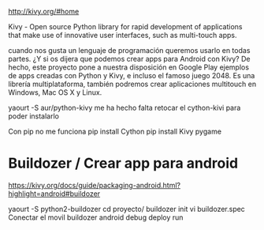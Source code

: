 http://kivy.org/#home

Kivy - Open source Python library for rapid development of applications
that make use of innovative user interfaces, such as multi-touch apps.

cuando nos gusta un lenguaje de programación queremos usarlo en todas partes. ¿Y si os dijera que podemos crear apps para Android con Kivy? De hecho, este proyecto pone a nuestra disposición en Google Play ejemplos de apps creadas con Python y Kivy, e incluso el famoso juego 2048. Es una librería multiplataforma, también podremos crear aplicaciones multitouch en Windows, Mac OS X y Linux.


yaourt -S aur/python-kivy
  me ha hecho falta retocar el cython-kivi para poder instalarlo

Con pip no me funciona
pip install Cython
pip install Kivy pygame

# Buildozer / Crear app para android
https://kivy.org/docs/guide/packaging-android.html?highlight=android#buildozer

yaourt -S python2-buildozer
cd proyecto/
buildozer init
vi buildozer.spec
Conectar el movil
buildozer android debug deploy run

